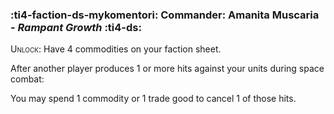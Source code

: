 ### :ti4-faction-ds-mykomentori: **Commander**: Amanita Muscaria - _Rampant Growth_ :ti4-ds:
<span style="font-variant:small-caps;">Unlock</span>: Have 4 commodities on your faction sheet.

After another player produces 1 or more hits against your units during space combat:

You may spend 1 commodity or 1 trade good to cancel 1 of those hits.
